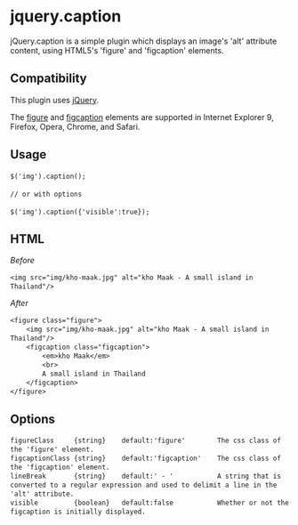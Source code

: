 jquery.caption
==============

jQuery.caption is a simple plugin which displays an image's 'alt' attribute content, using HTML5's 'figure' and 'figcaption' elements.

Compatibility
-------------

This plugin uses [jQuery](http://jquery.com).

The [figure](http://www.w3schools.com/tags/tag_figure.asp) and [figcaption](http://www.w3schools.com/tags/tag_figcaption.asp) elements are supported in Internet Explorer 9, Firefox, Opera, Chrome, and Safari.

Usage
-------

	$('img').caption();

	// or with options

	$('img').caption({'visible':true});

HTML
-------

*Before*

	<img src="img/kho-maak.jpg" alt="kho Maak - A small island in Thailand"/>

*After*

	<figure class="figure">
		<img src="img/kho-maak.jpg" alt="kho Maak - A small island in Thailand"/>
		<figcaption class="figcaption">
			<em>kho Maak</em>
			<br>
			A small island in Thailand
		</figcaption>
	</figure>

Options
-------

	figureClass		{string}	default:'figure'		The css class of the 'figure' element.
	figcaptionClass	{string}	default:'figcaption'	The css class of the 'figcaption' element.
	lineBreak		{string}	default:' - '			A string that is converted to a regular expression and used to delimit a line in the 'alt' attribute.
	visible			{boolean}	default:false			Whether or not the figcaption is initially displayed.
